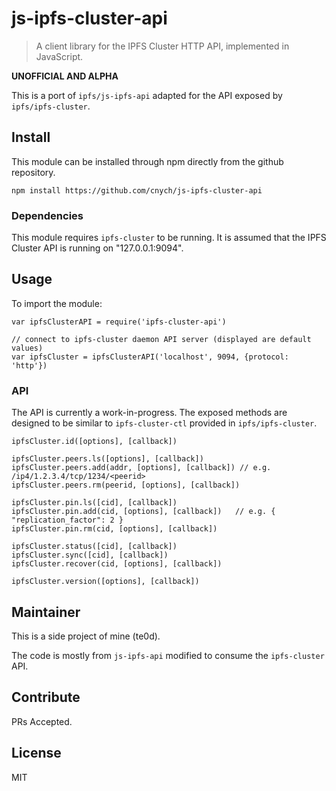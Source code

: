 # js-ipfs-cluster-api

> A client library for the IPFS Cluster HTTP API, implemented in JavaScript.

**UNOFFICIAL AND ALPHA**

This is a port of `ipfs/js-ipfs-api` adapted for the API exposed by `ipfs/ipfs-cluster`.

## Install

This module can be installed through npm directly from the github repository.

`npm install https://github.com/cnych/js-ipfs-cluster-api`

### Dependencies

This module requires `ipfs-cluster` to be running. It is assumed that the IPFS
Cluster API is running on "127.0.0.1:9094".

## Usage

To import the module:

```
var ipfsClusterAPI = require('ipfs-cluster-api')
```

```
// connect to ipfs-cluster daemon API server (displayed are default values)
var ipfsCluster = ipfsClusterAPI('localhost', 9094, {protocol: 'http'})
```

### API

The API is currently a work-in-progress. The exposed methods are designed
to be similar to `ipfs-cluster-ctl` provided in `ipfs/ipfs-cluster`.

```
ipfsCluster.id([options], [callback])

ipfsCluster.peers.ls([options], [callback])
ipfsCluster.peers.add(addr, [options], [callback]) // e.g. /ip4/1.2.3.4/tcp/1234/<peerid>
ipfsCluster.peers.rm(peerid, [options], [callback])

ipfsCluster.pin.ls([cid], [callback])
ipfsCluster.pin.add(cid, [options], [callback])   // e.g. { "replication_factor": 2 }
ipfsCluster.pin.rm(cid, [options], [callback])

ipfsCluster.status([cid], [callback])
ipfsCluster.sync([cid], [callback])
ipfsCluster.recover(cid, [options], [callback])

ipfsCluster.version([options], [callback])
```

## Maintainer

This is a side project of mine (te0d).

The code is mostly from `js-ipfs-api` modified to consume the `ipfs-cluster` API.

## Contribute

PRs Accepted.

## License

MIT
